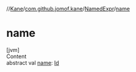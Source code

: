 //[Kane](../../index.md)/[com.github.jomof.kane](../index.md)/[NamedExpr](index.md)/[name](name.md)



# name  
[jvm]  
Content  
abstract val [name](name.md): [Id](../../com.github.jomof.kane.impl/index.md#%5Bcom.github.jomof.kane.impl%2FId%2F%2F%2FPointingToDeclaration%2F%5D%2FClasslikes%2F-274594955)  



